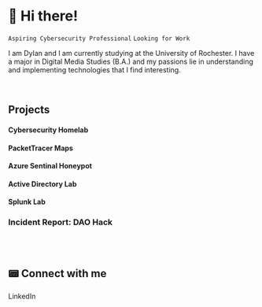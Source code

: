 # 👋 Hi there!

`Aspiring Cybersecurity Professional` `Looking for Work`

I am Dylan and I am currently studying at the University of Rochester. I have a major in Digital Media Studies (B.A.) and my passions lie in understanding and implementing technologies that I find interesting.

<br>

## Projects

#### Cybersecurity Homelab

#### PacketTracer Maps

#### Azure Sentinal Honeypot

#### Active Directory Lab

#### Splunk Lab

### Incident Report: DAO Hack 

<br>

<br>

<h2> 📟 Connect with me </h2>

[twitter]: https://twitter.com/joshmadakor
[youtube]: https://www.youtube.com/c/joshmadakor
[instagram]: https://www.instagram.com/joshmadakor/
[linkedin]: https://linkedin.com/in/joshmadakor

LinkedIn

